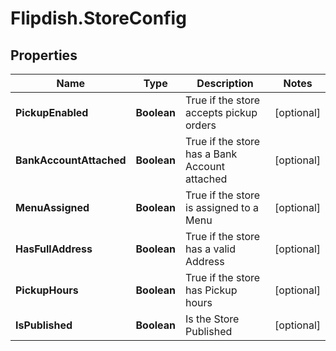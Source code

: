 # Flipdish.StoreConfig

## Properties
Name | Type | Description | Notes
------------ | ------------- | ------------- | -------------
**PickupEnabled** | **Boolean** | True if the store accepts pickup orders | [optional] 
**BankAccountAttached** | **Boolean** | True if the store has a Bank Account attached | [optional] 
**MenuAssigned** | **Boolean** | True if the store is assigned to a Menu | [optional] 
**HasFullAddress** | **Boolean** | True if the store has a valid Address | [optional] 
**PickupHours** | **Boolean** | True if the store has Pickup hours | [optional] 
**IsPublished** | **Boolean** | Is the Store Published | [optional] 


